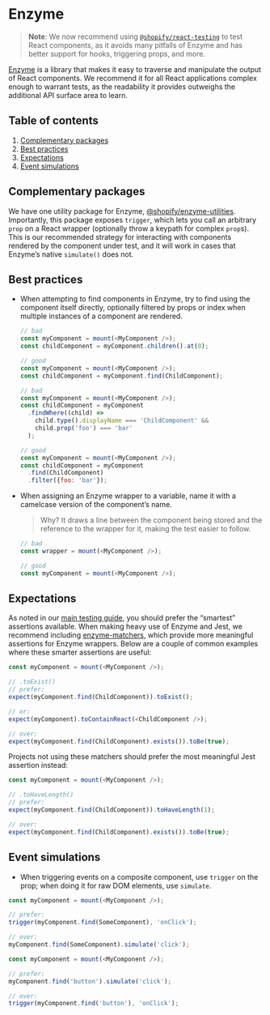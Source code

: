 # Enzyme

> **Note**: We now recommend using [`@shopify/react-testing`](https://github.com/Shopify/quilt/tree/master/packages/react-testing) to test React components, as it avoids many pitfalls of Enzyme and has better support for hooks, triggering props, and more.

[Enzyme](http://airbnb.io/enzyme/) is a library that makes it easy to traverse and manipulate the output of React components. We recommend it for all React applications complex enough to warrant tests, as the readability it provides outweighs the additional API surface area to learn.

## Table of contents

1. [Complementary packages](#complementary-packages)
1. [Best practices](#best-practices)
1. [Expectations](#expectations)
1. [Event simulations](#event-simulations)

## Complementary packages

We have one utility package for Enzyme, [@shopify/enzyme-utilities](https://github.com/Shopify/quilt/blob/master/packages/enzyme-utilities/README.md). Importantly, this package exposes `trigger`, which lets you call an arbitrary `prop` on a React wrapper (optionally throw a keypath for complex `prop`s). This is our recommended strategy for interacting with components rendered by the component under test, and it will work in cases that Enzyme’s native `simulate()` does not.

## Best practices

* When attempting to find components in Enzyme, try to find using the component itself directly, optionally filtered by props or index when multiple instances of a component are rendered.

  ```js
  // bad
  const myComponent = mount(<MyComponent />);
  const childComponent = myComponent.children().at(0);

  // good
  const myComponent = mount(<MyComponent />);
  const childComponent = myComponent.find(ChildComponent);
  ```

  ```js
  // bad
  const myComponent = mount(<MyComponent />);
  const childComponent = myComponent
    .findWhere((child) =>
      child.type().displayName === 'ChildComponent' &&
      child.prop('foo') === 'bar'
    );

  // good
  const myComponent = mount(<MyComponent />);
  const childComponent = myComponent
    .find(ChildComponent)
    .filter({foo: 'bar'});
  ```

* When assigning an Enzyme wrapper to a variable, name it with a camelcase version of the component’s name.

  > Why? It draws a line between the component being stored and the reference to the wrapper for it, making the test easier to follow.

  ```js
  // bad
  const wrapper = mount(<MyComponent />);

  // good
  const myComponent = mount(<MyComponent />);
  ```

## Expectations

As noted in our [main testing guide](./Testing.md), you should prefer the “smartest” assertions available. When making heavy use of Enzyme and Jest, we recommend including [enzyme-matchers](https://github.com/FormidableLabs/enzyme-matchers), which provide more meaningful assertions for Enzyme wrappers. Below are a couple of common examples where these smarter assertions are useful:

```js
const myComponent = mount(<MyComponent />);

// .toExist()
// prefer:
expect(myComponent.find(ChildComponent)).toExist();

// or:
expect(myComponent).toContainReact(<ChildComponent />);

// over:
expect(myComponent.find(ChildComponent).exists()).toBe(true);
```

Projects not using these matchers should prefer the most meaningful Jest assertion instead:

```js
const myComponent = mount(<MyComponent />);

// .toHaveLength()
// prefer:
expect(myComponent.find(ChildComponent)).toHaveLength(1);

// over:
expect(myComponent.find(ChildComponent).exists()).toBe(true);
```

## Event simulations

* When triggering events on a composite component, use `trigger` on the prop; when doing it for raw DOM elements, use `simulate`.

```js
const myComponent = mount(<MyComponent />);

// prefer:
trigger(myComponent.find(SomeComponent), 'onClick');

// over:
myComponent.find(SomeComponent).simulate('click');
```

```js
const myComponent = mount(<MyComponent />);

// prefer:
myComponent.find('button').simulate('click');

// over:
trigger(myComponent.find('button'), 'onClick');
```
